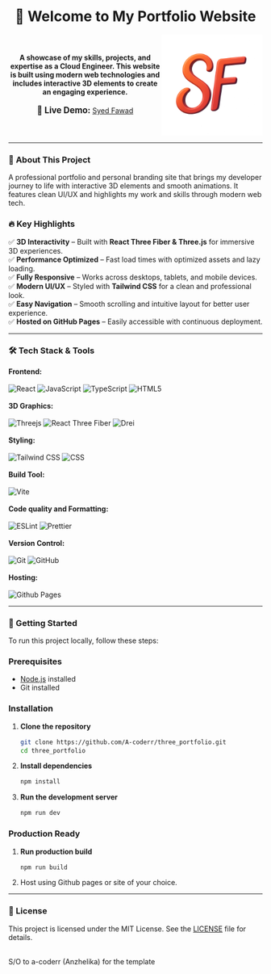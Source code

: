 <div align="center"> 
   <h1>👋 Welcome to My Portfolio Website</h1>
    </div>

<div align="center">
  <img src="public/logo.png" alt="Logo" width="200" align="right"/>
   &nbsp;&nbsp;&nbsp;&nbsp;
  <h4>
    A showcase of my skills, projects, and expertise as a Cloud Engineer.  
    This website is built using modern web technologies and includes interactive 3D elements to create an engaging experience.
  </h4>
  <p>
    <span style="font-size: 1.2em; font-weight: bold;">🔗 Live Demo:</span>
         <a href="https://ssfawad.github.io/" target="_blank">
      Syed Fawad
    </a>
  </p>
</div>

<br clear="both">

<hr/>

### 🎯 **About This Project**
A professional portfolio and personal branding site that brings my developer journey to life with interactive 3D elements and smooth animations. It features clean UI/UX and highlights my work and skills through modern web tech.

### 🔥 **Key Highlights**
✅ **3D Interactivity** – Built with **React Three Fiber & Three.js** for immersive 3D experiences.  
✅ **Performance Optimized** – Fast load times with optimized assets and lazy loading.  
✅ **Fully Responsive** – Works across desktops, tablets, and mobile devices.  
✅ **Modern UI/UX** – Styled with **Tailwind CSS** for a clean and professional look.  
✅ **Easy Navigation** – Smooth scrolling and intuitive layout for better user experience.  
✅ **Hosted on GitHub Pages** – Easily accessible with continuous deployment.

---

### 🛠️ **Tech Stack & Tools**

**Frontend:**<br/><br/>
![React](https://img.shields.io/badge/react-%2320232a.svg?style=for-the-badge&logo=react&logoColor=%2361DAFB)
![JavaScript](https://img.shields.io/badge/javascript-%23323330.svg?style=for-the-badge&logo=javascript&logoColor=%23F7DF1E)
![TypeScript](https://img.shields.io/badge/typescript-%23007ACC.svg?style=for-the-badge&logo=typescript&logoColor=white)
![HTML5](https://img.shields.io/badge/html5-%23E34F26.svg?style=for-the-badge&logo=html5&logoColor=white)
<br/><br/>**3D Graphics:**<br/><br/>
![Threejs](https://img.shields.io/badge/threejs-black?style=for-the-badge&logo=three.js&logoColor=white)
![React Three Fiber](https://img.shields.io/badge/React%20Three%20Fiber-6e42c1?style=for-the-badge&logo=three.js&logoColor=white)
![Drei](https://img.shields.io/badge/Drei-4A90E2?style=for-the-badge)
<br/><br/>**Styling:**<br/><br/>
![Tailwind CSS](https://img.shields.io/badge/Tailwind_CSS-38B2AC?style=for-the-badge&logo=tailwind-css&logoColor=white)
![CSS](https://img.shields.io/badge/CSS-1572B6?style=for-the-badge&logo=css3&logoColor=white)
<br/><br/>**Build Tool:**<br/><br/>
![Vite](https://img.shields.io/badge/vite-%23646CFF.svg?style=for-the-badge&logo=vite&logoColor=white)
<br/><br/>**Code quality and Formatting:**<br/><br/>
![ESLint](https://img.shields.io/badge/ESLint-4B3263?style=for-the-badge&logo=eslint&logoColor=white)
![Prettier](https://img.shields.io/badge/prettier-%23F7B93E.svg?style=for-the-badge&logo=prettier&logoColor=black)
<br/><br/>**Version Control:**<br/><br/>
![Git](https://img.shields.io/badge/Git-F05032?style=for-the-badge&logo=git&logoColor=white)
![GitHub](https://img.shields.io/badge/GitHub-181717?style=for-the-badge&logo=github&logoColor=white)
<br/><br/>**Hosting:**<br/><br/>
![Github Pages](https://img.shields.io/badge/github%20pages-121013?style=for-the-badge&logo=github&logoColor=white)

---

### 🚀 Getting Started
To run this project locally, follow these steps:

### Prerequisites
- [Node.js](https://nodejs.org/) installed
- Git installed

### Installation
1. **Clone the repository**
   ```sh
   git clone https://github.com/A-coderr/three_portfolio.git
   cd three_portfolio
   ```
2. **Install dependencies**
   ```sh
   npm install
   ```
3. **Run the development server**
   ```sh
   npm run dev
   ```
### Production Ready
1. **Run production build**
   ```sh
   npm run build
   ```

2. Host using Github pages or site of your choice.

---

### 📜 License
This project is licensed under the MIT License. See the [LICENSE](LICENSE) file for details.

<br/>
S/O to a-coderr (Anzhelika) for the template
<br/>
